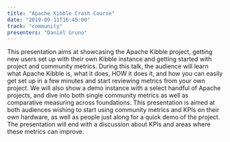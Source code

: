 ```yaml
---
title: "Apache Kibble Crash Course"
date: "2019-09-11T16:45:00"
track: "community"
presenters: "Daniel Gruno"
---
```


This presentation aims at showcasing the Apache Kibble project, getting new users set up with their own Kibble instance and getting started with project and community metrics. During this talk, the audience will learn what Apache Kibble is, what it does, HOW it does it, and how you can easily get set up in a few minutes and start reviewing metrics from your own project. We will also show a demo instance with a select handful of Apache projects, and dive into both single community metrics as well as comparative measuring across foundations. This presentation is aimed at both audiences wishing to start using community metrics and KPIs on their own hardware, as well as people just along for a quick demo of the project. The presentation will end with a discussion about KPIs and areas where these metrics can improve.